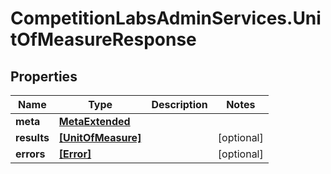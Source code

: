 # CompetitionLabsAdminServices.UnitOfMeasureResponse

## Properties

Name | Type | Description | Notes
------------ | ------------- | ------------- | -------------
**meta** | [**MetaExtended**](MetaExtended.md) |  | 
**results** | [**[UnitOfMeasure]**](UnitOfMeasure.md) |  | [optional] 
**errors** | [**[Error]**](Error.md) |  | [optional] 


